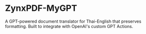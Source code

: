 # ZynxPDF-MyGPT

A GPT-powered document translator for Thai-English that preserves formatting. Built to integrate with OpenAI's custom GPT Actions.